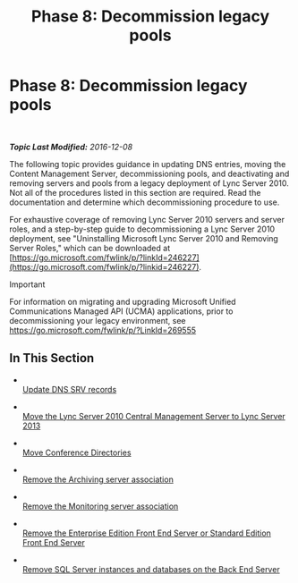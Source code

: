 ﻿---
title: 'Phase 8: Decommission legacy pools'
TOCTitle: 'Phase 8: Decommission legacy pools'
ms:assetid: 1c68e5d8-fb5f-45e6-b6e3-27f5e830c966
ms:mtpsurl: https://technet.microsoft.com/en-us/library/JJ204724(v=OCS.15)
ms:contentKeyID: 48183557
ms.date: 12/29/2016
mtps_version: v=OCS.15
---

<div data-xmlns="http://www.w3.org/1999/xhtml">

<div class="topic" data-xmlns="http://www.w3.org/1999/xhtml" data-msxsl="urn:schemas-microsoft-com:xslt" data-cs="http://msdn.microsoft.com/en-us/">

<div data-asp="http://msdn2.microsoft.com/asp">

# Phase 8: Decommission legacy pools

</div>

<div id="mainSection">

<div id="mainBody">

<span> </span>

_**Topic Last Modified:** 2016-12-08_

The following topic provides guidance in updating DNS entries, moving the Content Management Server, decommissioning pools, and deactivating and removing servers and pools from a legacy deployment of Lync Server 2010. Not all of the procedures listed in this section are required. Read the documentation and determine which decommissioning procedure to use.

For exhaustive coverage of removing Lync Server 2010 servers and server roles, and a step-by-step guide to decommissioning a Lync Server 2010 deployment, see "Uninstalling Microsoft Lync Server 2010 and Removing Server Roles," which can be downloaded at [https://go.microsoft.com/fwlink/p/?linkId=246227](https://go.microsoft.com/fwlink/p/?linkid=246227).

<div>


> [!IMPORTANT]
> For information on migrating and upgrading Microsoft Unified Communications Managed API (UCMA) applications, prior to decommissioning your legacy environment, see <A href="https://go.microsoft.com/fwlink/p/?linkid=269555">https://go.microsoft.com/fwlink/p/?LinkId=269555</A>



</div>

<div>

## In This Section

  - <span></span>  
    [Update DNS SRV records](update-dns-srv-records.md)

  - <span></span>  
    [Move the Lync Server 2010 Central Management Server to Lync Server 2013](move-the-lync-server-2010-central-management-server-to-lync-server-2013.md)

  - <span></span>  
    [Move Conference Directories](move-lync-server-2010-conference-directories-to-lync-server-2013.md)

  - <span></span>  
    [Remove the Archiving server association](remove-the-archiving-server-association.md)

  - <span></span>  
    [Remove the Monitoring server association](remove-the-monitoring-server-association.md)

  - <span></span>  
    [Remove the Enterprise Edition Front End Server or Standard Edition Front End Server](remove-the-enterprise-edition-front-end-server-or-standard-edition-front-end-server.md)

  - <span></span>  
    [Remove SQL Server instances and databases on the Back End Server](remove-sql-server-instances-and-databases-on-the-back-end-server.md)

</div>

</div>

<span> </span>

</div>

</div>

</div>

